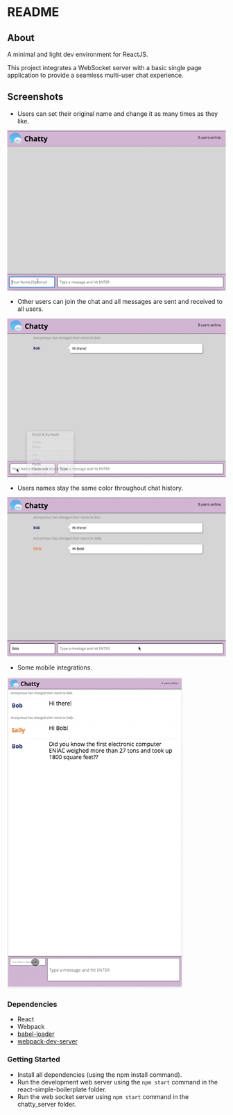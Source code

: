 # README

## About

A minimal and light dev environment for ReactJS.

This project integrates a WebSocket server with a basic single page application to provide a seamless multi-user chat experience.


## Screenshots

* Users can set their original name and change it as many times as they like.

!["screenshot of new username notification"](https://github.com/peachykeen5/chattyapp/blob/master/docs/chatty-app1.gif)


* Other users can join the chat and all messages are sent and received to all users.

!["screenshot of second user joining chat"](https://github.com/peachykeen5/chattyapp/blob/master/docs/chatty-app2.gif)


* Users names stay the same color throughout chat history.

!["screenshot of conversation"](https://github.com/peachykeen5/chattyapp/blob/master/docs/chatty-app3.gif)


* Some mobile integrations.

!["screenshot of user experience on mobile"](https://github.com/peachykeen5/chattyapp/blob/master/docs/chatty-app4a.gif)


### Dependencies

* React
* Webpack
* [babel-loader](https://github.com/babel/babel-loader)
* [webpack-dev-server](https://github.com/webpack/webpack-dev-server)


### Getting Started

* Install all dependencies (using the npm install command).
* Run the development web server using the `npm start` command in the react-simple-boilerplate folder.
* Run the web socket server using `npm start` command in the chatty_server folder.
